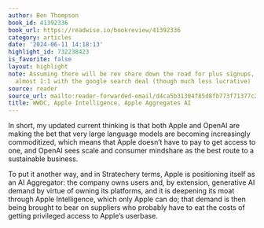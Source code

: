 ```yaml
---
author: Ben Thompson
book_id: 41392336
book_url: https://readwise.io/bookreview/41392336
category: articles
date: '2024-06-11 14:18:13'
highlight_id: 732238423
is_favorite: false
layout: highlight
note: Assuming there will be rev share down the road for plus signups, this seems
  almost 1:1 with the google search deal (though much less lucrative)
source: reader
source_url: mailto:reader-forwarded-email/d4ca5b31304f85d8fb773f71377c296e
title: WWDC, Apple Intelligence, Apple Aggregates AI
---
```


In short, my updated current thinking is that both Apple and OpenAI are making the bet that very large language models are becoming increasingly commoditized, which means that Apple doesn’t have to pay to get access to one, and OpenAI sees scale and consumer mindshare as the best route to a sustainable business.

To put it another way, and in Stratechery terms, Apple is positioning itself as an AI Aggregator: the company owns users and, by extension, generative AI demand by virtue of owning its platforms, and it is deepening its moat through Apple Intelligence, which only Apple can do; that demand is then being brought to bear on suppliers who probably have to eat the costs of getting privileged access to Apple’s userbase.